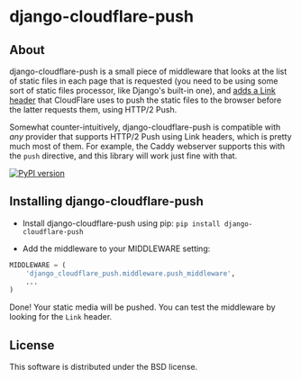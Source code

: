django-cloudflare-push
======================

About
-----

django-cloudflare-push is a small piece of middleware that looks at the list of
static files in each page that is requested (you need to be using some sort of
static files processor, like Django's built-in one), and [adds a Link
header](https://www.cloudflare.com/website-optimization/http2/serverpush/) that
CloudFlare uses to push the static files to the browser before the latter
requests them, using HTTP/2 Push.

Somewhat counter-intuitively, django-cloudflare-push is compatible with *any*
provider that supports HTTP/2 Push using Link headers, which is pretty much
most of them. For example, the Caddy webserver supports this with the `push`
directive, and this library will work just fine with that.

[![PyPI version](https://img.shields.io/pypi/v/django-cloudflare-push.svg)](https://pypi.python.org/pypi/django-cloudflare-push)



Installing django-cloudflare-push
---------------------------------

* Install django-cloudflare-push using pip: `pip install django-cloudflare-push`

* Add the middleware to your MIDDLEWARE setting:

```python
MIDDLEWARE = (
    'django_cloudflare_push.middleware.push_middleware',
    ...
)
```

Done! Your static media will be pushed. You can test the middleware by looking
for the `Link` header.


License
-------

This software is distributed under the BSD license.
